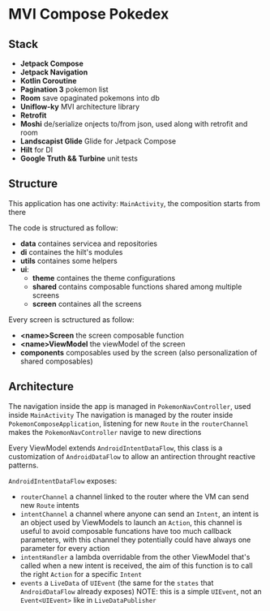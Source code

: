 # MVI Compose Pokedex

## Stack
- **Jetpack Compose**
- **Jetpack Navigation**
- **Kotlin Coroutine**
- **Pagination 3** pokemon list
- **Room** save opaginated pokemons into db
- **Uniflow-ky** MVI architecture library
- **Retrofit**
- **Moshi** de/serialize onjects to/from json, used along with retrofit and room
- **Landscapist Glide** Glide for Jetpack Compose
- **Hilt** for DI
- **Google Truth && Turbine** unit tests

## Structure
This application has one activity: `MainActivity`, the composition starts from there

The code is structured as follow:
 - **data** containes servicea and repositories
 - **di** containes the hilt's modules
 - **utils** containes some helpers
 - **ui**:
   - **theme** containes the theme configurations
   - **shared** contains composable functions shared among multiple screens
   - **screen** containes all the screens

Every screen is sctructured as follow:
 - **\<name\>Screen** the screen composable function
 - **\<name\>ViewModel** the viewModel of the screen
 - **components** composables used by the screen (also personalization of shared composables)

## Architecture
The navigation inside the app is managed in `PokemonNavController`, used inside `MainActivity`
The navigation is managed by the router inside `PokemonComposeApplication`, listening for new `Route` in the `routerChannel` makes the `PokemonNavController` navige to new directions

Every ViewModel extends `AndroidIntentDataFlow`, this class is a customization of `AndroidDataFlow` to allow an antirection throught reactive patterns.

`AndroidIntentDataFlow` exposes:
- `routerChannel` a channel linked to the router where the VM can send new `Route` intents
- `intentChannel` a channel where anyone can send an `Intent`, an intent is an object used by ViewModels to launch an `Action`, this channel is useful to avoid composable funcations have too much callback parameters, with this channel they potentially could have always one parameter for every action
- `intentHandler` a lambda overridable from the other ViewModel that's called when a new intent is received, the aim of this function is to call the right `Action` for a specific `Intent`
- `events` a `LiveData` of `UIEvent` (the same for the `states` that `AndroidDataFlow` already exposes) NOTE: this is a simple `UIEvent`, not an `Event<UIEvent>` like in `LiveDataPublisher`
